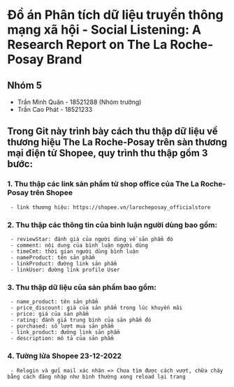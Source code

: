 # **Đồ án Phân tích dữ liệu truyền thông mạng xã hội - Social Listening: A Research Report on The La Roche-Posay Brand**


## Nhóm 5
   - Trần Minh Quân - 18521288 (Nhóm trưởng)
   - Trần Cao Phát - 18521233

## Trong Git này trình bày cách thu thập dữ liệu về thương hiệu The La Roche-Posay trên sàn thương mại điện tử Shopee, quy trình thu thập gồm 3 bước:
  ### 1. Thu thập các link sản phẩm từ shop office của The La Roche-Posay trên Shopee 
     - link thương hiệu: https://shopee.vn/larocheposay_officialstore
  ### 2. Thu thập các thông tin của bình luận người dùng bao gồm:
     - reviewStar: đánh giá của người dùng về sản phẩm đó
     - comment: nội dung của bình luận người dùng
     - timeCmt: thời gian người dùng bình luận
     - nameProduct: tên sản phẩm
     - linkProduct: đường link sản phẩm
     - linkUser: đường link profile User
  ### 3. Thu thập dữ liệu của sản phẩm bao gồm:
     - name_product: tên sản phẩm
     - price_discount: giá của sản phẩm trong lúc khuyến mãi
     - price: giá của sản phẩm
     - rating: đánh giá trung bình của sản phẩm đó
     - purchased: số lượt mua sản phẩm
     - link_product: đường link sản phẩm
     - description: mô tả của sản phẩm
     
 ### 4. Tường lửa Shopee 23-12-2022
     - Relogin và gửi mail xác nhận => Chưa tìm được cách vượt, chữa cháy bằng cách đăng nhập như bình thường xong reload lại trang
